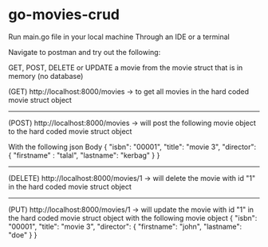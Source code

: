 # go-movies-crud
Run main.go file in your local machine
  Through an IDE or a terminal
  
  
Navigate to postman and try out the following:

GET, POST, DELETE or UPDATE a movie from the movie struct that is in memory (no database)



(GET) http://localhost:8000/movies -> to get all movies in the hard coded movie struct object
_______________________________________ 
(POST) http://localhost:8000/movies -> will post the following movie object to the hard coded movie struct object

With the following json Body 
{
    "isbn": "00001",
    "title": "movie 3",
    "director": {
        "firstname" : "talal",
        "lastname": "kerbag"
    }
}
_______________________________________
(DELETE) http://localhost:8000/movies/1 -> will delete the movie with id "1" in the hard coded movie struct object
_______________________________________
(PUT) http://localhost:8000/movies/1 -> will update the movie with id "1" in the hard coded movie struct object with the following movie object
 {
        "isbn": "00001",
        "title": "movie 3",
        "director": {
            "firstname": "john",
            "lastname": "doe"
        }
    }
